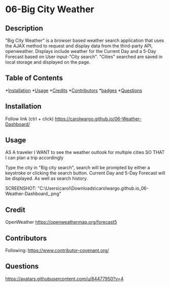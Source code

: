 # 06-Big City Weather
## Description

"Big City Weather" is a browser based weather search application that uses the AJAX method to request and display data from the third-party API, openweather. Displays include weather for the Current Day and a 5-Day Forecast based on User input-"City search". "Cities" searched are saved in local storage and displayed on the page. 

## Table of Contents
  *[Installation](#installation)
  *[Usage](#usage)
  *[Credits](#credit)
  *[Contributors](#Contributors)
  *[badges](#badges)
  *[Questions](#questions)

## Installation
Follow link (ctrl + click) https://carolwargo.github.io/06-Weather-Dashboard/
## Usage
AS A traveler
I WANT to see the weather outlook for multiple cities
SO THAT I can plan a trip accordingly

Type the city in "Big city search", search will be prompted by either a keystroke or clicking the search button. Current Day and 5-Day Forecast will be displayed. As well as search history.

SCREENSHOT: "C:\Users\carol\Downloads\carolwargo.github.io_06-Weather-Dashboard_.png"

## Credit 
OpenWeather https://openweathermap.org/forecast5

## Contributors
Following: https://www.contributor-covenant.org/ 

## Questions
https://avatars.githubusercontent.com/u/84477950?v=4
